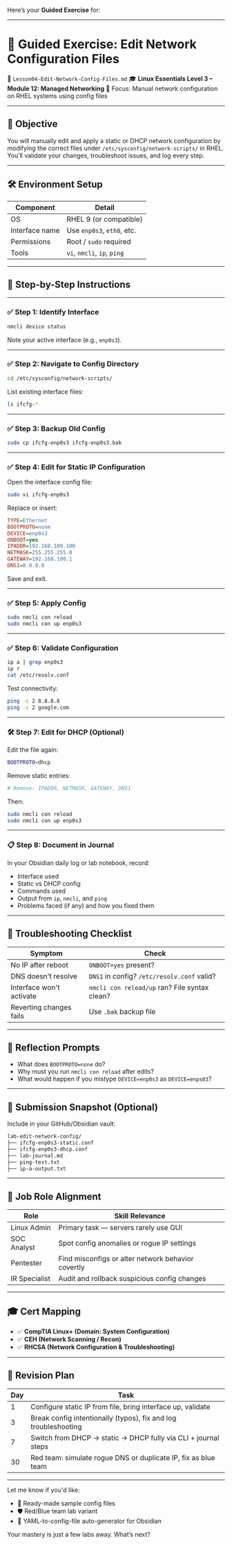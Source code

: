 Here’s your **Guided Exercise** for:

---

# 🧪 Guided Exercise: Edit Network Configuration Files

📂 `Lesson04-Edit-Network-Config-Files.md`
🎓 **Linux Essentials Level 3 – Module 12: Managed Networking**
🔧 Focus: Manual network configuration on RHEL systems using config files

---

## 🎯 Objective

You will manually edit and apply a static or DHCP network configuration by modifying the correct files under `/etc/sysconfig/network-scripts/` in RHEL. You’ll validate your changes, troubleshoot issues, and log every step.

---

## 🛠️ Environment Setup

| Component      | Detail                      |
| -------------- | --------------------------- |
| OS             | RHEL 9 (or compatible)      |
| Interface name | Use `enp0s3`, `eth0`, etc.  |
| Permissions    | Root / `sudo` required      |
| Tools          | `vi`, `nmcli`, `ip`, `ping` |

---

## 🧾 Step-by-Step Instructions

---

### ✅ Step 1: Identify Interface

```bash
nmcli device status
```

Note your active interface (e.g., `enp0s3`).

---

### ✅ Step 2: Navigate to Config Directory

```bash
cd /etc/sysconfig/network-scripts/
```

List existing interface files:

```bash
ls ifcfg-*
```

---

### ✅ Step 3: Backup Old Config

```bash
sudo cp ifcfg-enp0s3 ifcfg-enp0s3.bak
```

---

### ✅ Step 4: Edit for Static IP Configuration

Open the interface config file:

```bash
sudo vi ifcfg-enp0s3
```

Replace or insert:

```ini
TYPE=Ethernet
BOOTPROTO=none
DEVICE=enp0s3
ONBOOT=yes
IPADDR=192.168.100.100
NETMASK=255.255.255.0
GATEWAY=192.168.100.1
DNS1=8.8.8.8
```

Save and exit.

---

### ✅ Step 5: Apply Config

```bash
sudo nmcli con reload
sudo nmcli con up enp0s3
```

---

### ✅ Step 6: Validate Configuration

```bash
ip a | grep enp0s3
ip r
cat /etc/resolv.conf
```

Test connectivity:

```bash
ping -c 2 8.8.8.8
ping -c 2 google.com
```

---

### 🛠️ Step 7: Edit for DHCP (Optional)

Edit the file again:

```bash
BOOTPROTO=dhcp
```

Remove static entries:

```bash
# Remove: IPADDR, NETMASK, GATEWAY, DNS1
```

Then:

```bash
sudo nmcli con reload
sudo nmcli con up enp0s3
```

---

### 📋 Step 8: Document in Journal

In your Obsidian daily log or lab notebook, record:

* Interface used
* Static vs DHCP config
* Commands used
* Output from `ip`, `nmcli`, and `ping`
* Problems faced (if any) and how you fixed them

---

## 🚨 Troubleshooting Checklist

| Symptom                  | Check                                         |
| ------------------------ | --------------------------------------------- |
| No IP after reboot       | `ONBOOT=yes` present?                         |
| DNS doesn't resolve      | `DNS1` in config? `/etc/resolv.conf` valid?   |
| Interface won't activate | `nmcli con reload/up` ran? File syntax clean? |
| Reverting changes fails  | Use `.bak` backup file                        |

---

## 🧠 Reflection Prompts

* What does `BOOTPROTO=none` do?
* Why must you run `nmcli con reload` after edits?
* What would happen if you mistype `DEVICE=enp0s3` as `DEVICE=enps03`?

---

## 📁 Submission Snapshot (Optional)

Include in your GitHub/Obsidian vault:

```bash
lab-edit-network-config/
├── ifcfg-enp0s3-static.conf
├── ifcfg-enp0s3-dhcp.conf
├── lab-journal.md
├── ping-test.txt
├── ip-a-output.txt
```

---

## 📌 Job Role Alignment

| Role          | Skill Relevance                                    |
| ------------- | -------------------------------------------------- |
| Linux Admin   | Primary task — servers rarely use GUI              |
| SOC Analyst   | Spot config anomalies or rogue IP settings         |
| Pentester     | Find misconfigs or alter network behavior covertly |
| IR Specialist | Audit and rollback suspicious config changes       |

---

## 🎓 Cert Mapping

* ✅ **CompTIA Linux+ (Domain: System Configuration)**
* ✅ **CEH (Network Scanning / Recon)**
* ✅ **RHCSA (Network Configuration & Troubleshooting)**

---

## 🔁 Revision Plan

| Day | Task                                                            |
| --- | --------------------------------------------------------------- |
| 1   | Configure static IP from file, bring interface up, validate     |
| 3   | Break config intentionally (typos), fix and log troubleshooting |
| 7   | Switch from DHCP → static → DHCP fully via CLI + journal steps  |
| 30  | Red team: simulate rogue DNS or duplicate IP, fix as blue team  |

---

Let me know if you'd like:

* 📁 Ready-made sample config files
* 🛡️ Red/Blue team lab variant
* 🧩 YAML-to-config-file auto-generator for Obsidian

Your mastery is just a few labs away. What’s next?
